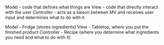 Model - code that defines what things are
View - code that directly interact with the user
Controller - acts as a liaison between MV and receives user input and determines what to do with it


Model - Fridge (stores ingredients)
View - Tabletop, where you put the finished product
Controller - Recipe (where you determine what ingredients you need and what to do with it)